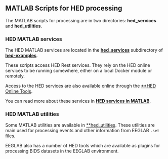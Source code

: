 ## MATLAB Scripts for HED processing

The MATLAB scripts for processing are in two directories: 
**hed_services** and **hed_utilities**.

### HED MATLAB services

The HED MATLAB services are located in the
[**hed_services**](https://github.com/hed-standard/hed-examples/tree/main/hedcode/matlab_scripts/web_services)
subdirectory of [**hed-examples**](https://github.com/hed-standard/hed-examples).

These scripts access HED Rest services.
They rely on the HED online services to be running somewhere,
either on a local Docker module or remotely.

Access to the HED services are also available online through
the [**HED Online Tools](https://hedtools.ucsd.edu/hed).

You can read more about these services in
[**HED services in MATLAB**](https://hed-examples.readthedocs.io/en/latest/HedInMatlab.html#hed-services-in-matlab).

### HED MATLAB utilities

Some MATLAB utilities are available in
[**hed_utilities](https://github.com/hed-standard/hed-examples/tree/main/hedcode/matlab_scripts/hed_utilities).
These utilities are main used for processing events and other information from EEGLAB `.set` files.

EEGLAB also has a number of HED tools which are available as plugins for processing BIDS datasets
in the EEGLAB environment.
